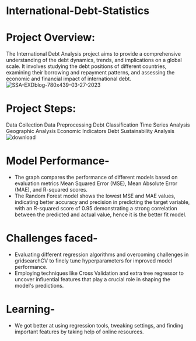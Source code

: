 # International-Debt-Statistics


# Project Overview:

The International Debt Analysis project aims to provide a comprehensive understanding of the debt dynamics, trends, and implications on a global scale. It involves studying the debt positions of different countries, examining their borrowing and repayment patterns, and assessing the economic and financial impact of international debt.
![SSA-EXDblog-780x439-03-27-2023](https://github.com/laksh2701/International-Debt-Statistics-/assets/116880844/0305acc1-d1bb-4bd6-a81f-73826a2b3b7f)


# Project Steps:

Data Collection
Data Preprocessing
Debt Classification
Time Series Analysis
Geographic Analysis
Economic Indicators
Debt Sustainability Analysis
![download](https://github.com/laksh2701/International-Debt-Statistics-/assets/116880844/c878c1dd-c616-4224-9a48-7d629528c8c8)


# Model Performance-
* The graph compares the performance of different models based on evaluation metrics Mean Squared Error (MSE), Mean Absolute Error (MAE), and R-squared scores. 
* The Random Forest model shows the lowest MSE and MAE values, indicating better accuracy and precision in predicting the target variable, with an R-squared score of 0.95 demonstrating a strong correlation between the predicted and actual value, hence it is the better fit model.


# Challenges faced- 
* Evaluating different regression algorithms and overcoming challenges in gridsearchCV to finely tune hyperparameters for improved model performance.
* Employing techniques like Cross Validation and extra tree regressor to uncover influential features that play a crucial role in shaping the model's predictions.


# Learning- 
* We got better at using regression tools, tweaking settings, and finding important features by taking help of online resources.

